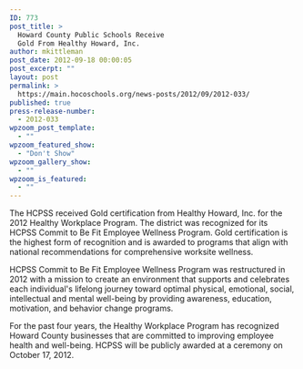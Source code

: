 ```yaml
---
ID: 773
post_title: >
  Howard County Public Schools Receive
  Gold From Healthy Howard, Inc.
author: mkittleman
post_date: 2012-09-18 00:00:05
post_excerpt: ""
layout: post
permalink: >
  https://main.hocoschools.org/news-posts/2012/09/2012-033/
published: true
press-release-number:
  - 2012-033
wpzoom_post_template:
  - ""
wpzoom_featured_show:
  - "Don't Show"
wpzoom_gallery_show:
  - ""
wpzoom_is_featured:
  - ""
---
```

The HCPSS received Gold certification from Healthy Howard, Inc. for the 2012 Healthy Workplace Program. The district was recognized for its HCPSS Commit to Be Fit Employee Wellness Program. Gold certification is the highest form of recognition and is awarded to programs that align with national recommendations for comprehensive worksite wellness.

HCPSS Commit to Be Fit Employee Wellness Program was restructured in 2012 with a mission to create an environment that supports and celebrates each individual's lifelong journey toward optimal physical, emotional, social, intellectual and mental well-being by providing awareness, education, motivation, and behavior change programs.

For the past four years, the Healthy Workplace Program has recognized Howard County businesses that are committed to improving employee health and well-being. HCPSS will be publicly awarded at a ceremony on October 17, 2012.